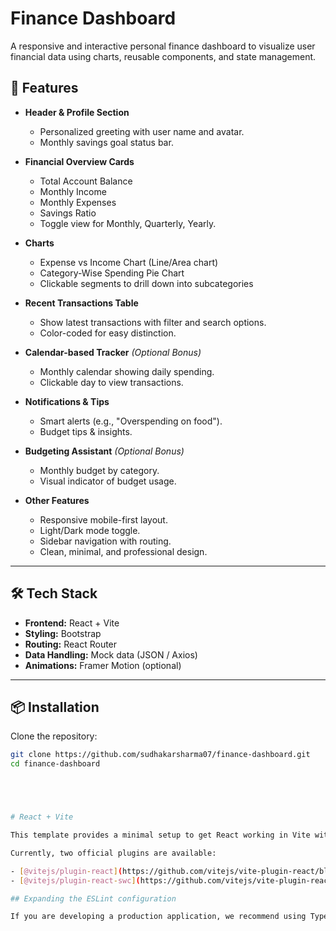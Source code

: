 # Finance Dashboard

A responsive and interactive personal finance dashboard to visualize user financial data using charts, reusable components, and state management.

## 🚀 Features
- **Header & Profile Section**
  - Personalized greeting with user name and avatar.
  - Monthly savings goal status bar.

- **Financial Overview Cards**
  - Total Account Balance
  - Monthly Income
  - Monthly Expenses
  - Savings Ratio
  - Toggle view for Monthly, Quarterly, Yearly.

- **Charts**
  - Expense vs Income Chart (Line/Area chart)
  - Category-Wise Spending Pie Chart
  - Clickable segments to drill down into subcategories

- **Recent Transactions Table**
  - Show latest transactions with filter and search options.
  - Color-coded for easy distinction.

- **Calendar-based Tracker** *(Optional Bonus)*
  - Monthly calendar showing daily spending.
  - Clickable day to view transactions.

- **Notifications & Tips**
  - Smart alerts (e.g., "Overspending on food").
  - Budget tips & insights.

- **Budgeting Assistant** *(Optional Bonus)*
  - Monthly budget by category.
  - Visual indicator of budget usage.

- **Other Features**
  - Responsive mobile-first layout.
  - Light/Dark mode toggle.
  - Sidebar navigation with routing.
  - Clean, minimal, and professional design.

---

## 🛠️ Tech Stack
- **Frontend:** React + Vite
- **Styling:** Bootstrap
- **Routing:** React Router
- **Data Handling:** Mock data (JSON / Axios)
- **Animations:** Framer Motion (optional)

---

## 📦 Installation
Clone the repository:
```bash
git clone https://github.com/sudhakarsharma07/finance-dashboard.git
cd finance-dashboard





# React + Vite

This template provides a minimal setup to get React working in Vite with HMR and some ESLint rules.

Currently, two official plugins are available:

- [@vitejs/plugin-react](https://github.com/vitejs/vite-plugin-react/blob/main/packages/plugin-react) uses [Babel](https://babeljs.io/) for Fast Refresh
- [@vitejs/plugin-react-swc](https://github.com/vitejs/vite-plugin-react/blob/main/packages/plugin-react-swc) uses [SWC](https://swc.rs/) for Fast Refresh

## Expanding the ESLint configuration

If you are developing a production application, we recommend using TypeScript with type-aware lint rules enabled. Check out the [TS template](https://github.com/vitejs/vite/tree/main/packages/create-vite/template-react-ts) for information on how to integrate TypeScript and [`typescript-eslint`](https://typescript-eslint.io) in your project.

